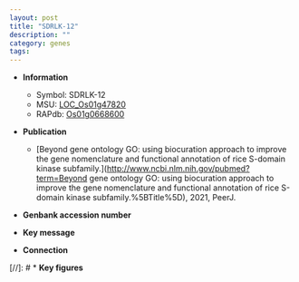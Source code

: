 ```yaml
---
layout: post
title: "SDRLK-12"
description: ""
category: genes
tags: 
---
```


* **Information**  
    + Symbol: SDRLK-12  
    + MSU: [LOC_Os01g47820](http://rice.uga.edu/cgi-bin/ORF_infopage.cgi?orf=LOC_Os01g47820)  
    + RAPdb: [Os01g0668600](https://rapdb.dna.affrc.go.jp/locus/?name=Os01g0668600)  

* **Publication**  
    + [Beyond gene ontology GO: using biocuration approach to improve the gene nomenclature and functional annotation of rice S-domain kinase subfamily.](http://www.ncbi.nlm.nih.gov/pubmed?term=Beyond gene ontology GO: using biocuration approach to improve the gene nomenclature and functional annotation of rice S-domain kinase subfamily.%5BTitle%5D), 2021, PeerJ.

* **Genbank accession number**  

* **Key message**  

* **Connection**  

[//]: # * **Key figures**  


